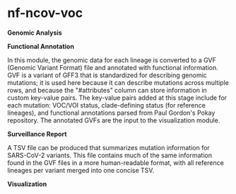 # nf-ncov-voc

**Genomic Analysis**

**Functional Annotation**

In this module, the genomic data for each lineage is converted to a GVF (Genomic Variant Format) file and annotated with functional information.  GVF is a variant of GFF3 that is standardized for describing genomic mutations; it is used here because it can describe mutations across multiple rows, and because the "#attributes" column can store information in custom key-value pairs.  The key-value pairs added at this stage include for each mutation: VOC/VOI status, clade-defining status (for reference lineages), and functional annotations parsed from Paul Gordon's Pokay repository.  The annotated GVFs are the input to the visualization module.

**Surveillance Report**

A TSV file can be produced that summarizes mutation information for SARS-CoV-2 variants.  This file contains much of the same information found in the GVF files in a more human-readable format, with all reference lineages per variant merged into one concise TSV.

**Visualization**


